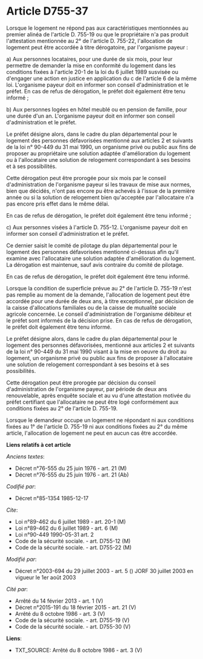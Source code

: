 # Article D755-37

Lorsque le logement ne répond pas aux caractéristiques mentionnées au premier alinéa de l'article D. 755-19 ou que le
propriétaire n'a pas produit l'attestation mentionnée au 2° de l'article D. 755-22, l'allocation de logement peut être
accordée à titre dérogatoire, par l'organisme payeur :

a) Aux personnes locataires, pour une durée de six mois, pour leur permettre de demander la mise en conformité du logement
dans les conditions fixées à l'article 20-1 de la loi du 6 juillet 1989 susvisée ou d'engager une action en justice en
application du c de l'article 6 de la même loi. L'organisme payeur doit en informer son conseil d'administration et le
préfet. En cas de refus de dérogation, le préfet doit également être tenu informé ;

b) Aux personnes logées en hôtel meublé ou en pension de famille, pour une durée d'un an. L'organisme payeur doit en informer
son conseil d'administration et le préfet.

Le préfet désigne alors, dans le cadre du plan départemental pour le logement des personnes défavorisées mentionné aux
articles 2 et suivants de la loi n° 90-449 du 31 mai 1990, un organisme privé ou public aux fins de proposer au propriétaire
une solution adaptée d'amélioration du logement ou à l'allocataire une solution de relogement correspondant à ses besoins et
à ses possibilités.

Cette dérogation peut être prorogée pour six mois par le conseil d'administration de l'organisme payeur si les travaux de
mise aux normes, bien que décidés, n'ont pas encore pu être achevés à l'issue de la première année ou si la solution de
relogement bien qu'acceptée par l'allocataire n'a pas encore pris effet dans le même délai.

En cas de refus de dérogation, le préfet doit également être tenu informé ;

c) Aux personnes visées à l'article D. 755-12. L'organisme payeur doit en informer son conseil d'administration et le préfet.

Ce dernier saisit le comité de pilotage du plan départemental pour le logement des personnes défavorisées mentionné ci-dessus
afin qu'il examine avec l'allocataire une solution adaptée d'amélioration du logement. La dérogation est maintenue, sauf avis
contraire du comité de pilotage.

En cas de refus de dérogation, le préfet doit également être tenu informé.

Lorsque la condition de superficie prévue au 2° de l'article D. 755-19 n'est pas remplie au moment de la demande,
l'allocation de logement peut être accordée pour une durée de deux ans, à titre exceptionnel, par décision de la caisse
d'allocations familiales ou de la caisse de mutualité sociale agricole concernée. Le conseil d'administration de l'organisme
débiteur et le préfet sont informés de la décision prise. En cas de refus de dérogation, le préfet doit également être tenu
informé.

Le préfet désigne alors, dans le cadre du plan départemental pour le logement des personnes défavorisées, mentionné aux
articles 2 et suivants de la loi n° 90-449 du 31 mai 1990 visant à la mise en oeuvre du droit au logement, un organisme privé
ou public aux fins de proposer à l'allocataire une solution de relogement correspondant à ses besoins et à ses possibilités.

Cette dérogation peut être prorogée par décision du conseil d'administration de l'organisme payeur, par période de deux ans
renouvelable, après enquête sociale et au vu d'une attestation motivée du préfet certifiant que l'allocataire ne peut être
logé conformément aux conditions fixées au 2° de l'article D. 755-19.

Lorsque le demandeur occupe un logement ne répondant ni aux conditions fixées au 1° de l'article D. 755-19 ni aux conditions
fixées au 2° du même article, l'allocation de logement ne peut en aucun cas être accordée.

**Liens relatifs à cet article**

_Anciens textes_:

  - Décret n°76-555 du 25 juin 1976 - art. 21 (M)
  - Décret n°76-555 du 25 juin 1976 - art. 21 (Ab)

_Codifié par_:

  - Décret n°85-1354 1985-12-17

_Cite_:

  - Loi n°89-462 du 6 juillet 1989 - art. 20-1 (M)
  - Loi n°89-462 du 6 juillet 1989 - art. 6 (M)
  - Loi n°90-449 1990-05-31 art. 2
  - Code de la sécurité sociale. - art. D755-12 (M)
  - Code de la sécurité sociale. - art. D755-22 (M)

_Modifié par_:

  - Décret n°2003-694 du 29 juillet 2003 - art. 5 () JORF 30 juillet 2003 en vigueur le 1er août 2003

_Cité par_:

  - Arrêté du 14 février 2013 - art. 1 (V)
  - Décret n°2015-191 du 18 février 2015 - art. 21 (V)
  - Arrêté du 8 octobre 1986 - art. 3 (V)
  - Code de la sécurité sociale. - art. D755-19 (V)
  - Code de la sécurité sociale. - art. D755-30 (V)

**Liens**:

  - TXT_SOURCE: Arrêté du 8 octobre 1986 - art. 3 (V)
